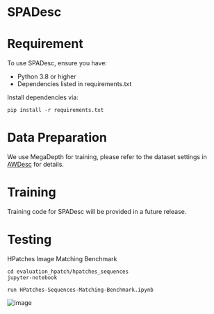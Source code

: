 # SPADesc

# Requirement
To use SPADesc, ensure you have:

* Python 3.8 or higher
*  Dependencies listed in requirements.txt

Install dependencies via:
```
pip install -r requirements.txt
```

# Data Preparation
We use MegaDepth for training, please refer to the dataset settings in [AWDesc](https://github.com/vignywang/AWDesc/tree/main) for details. 

# Training
Training code for SPADesc will be provided in a future release. 

# Testing

HPatches Image Matching Benchmark
```
cd evaluation_hpatch/hpatches_sequences
jupyter-notebook

run HPatches-Sequences-Matching-Benchmark.ipynb
```
![image](https://github.com/user-attachments/assets/10a021d0-4986-4e5d-bb30-96e7b0af0041)
